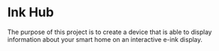 # Ink Hub

The purpose of this project is to create a device that is able to display
information about your smart home on an interactive e-ink display.
